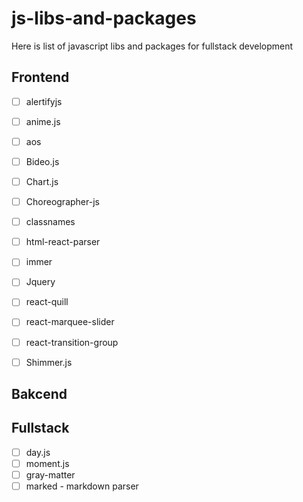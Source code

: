 # js-libs-and-packages
Here is list of javascript libs and packages for fullstack development

## Frontend
- [ ] alertifyjs 
- [ ] anime.js
- [ ] aos
- [ ] Bideo.js
- [ ] Chart.js 
- [ ] Choreographer-js
- [ ] classnames
- [ ] html-react-parser
- [ ] immer
- [ ] Jquery
- [ ] react-quill
- [ ] react-marquee-slider
- [ ] react-transition-group
- [ ] Shimmer.js


## Bakcend

## Fullstack
- [ ] day.js
- [ ] moment.js 
- [ ] gray-matter 
- [ ] marked - markdown parser
